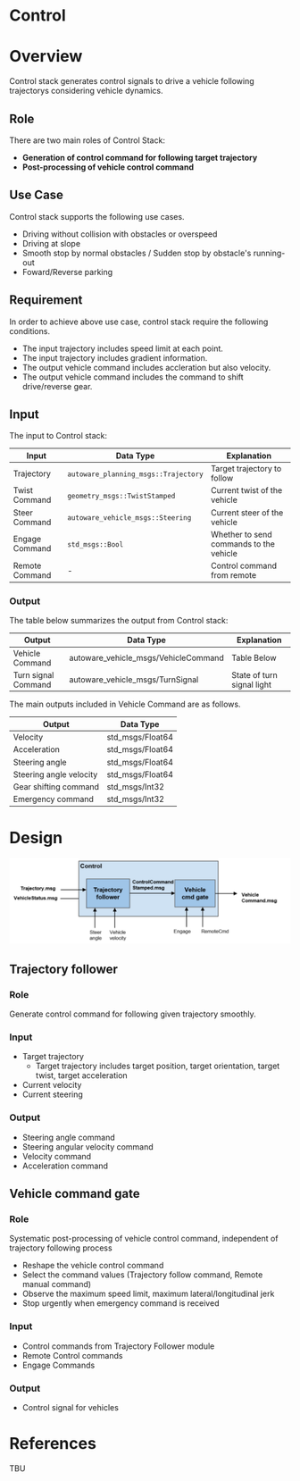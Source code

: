 Control
=============

# Overview 

Control stack generates control signals to drive a vehicle following trajectorys considering vehicle dynamics.

## Role

There are two main roles of Control Stack:

- **Generation of control command for following target trajectory**
- **Post-processing of vehicle control command**

## Use Case

Control stack supports the following use cases.

- Driving without collision with obstacles or overspeed
- Driving at slope
- Smooth stop by normal obstacles / Sudden stop by obstacle's running-out
- Foward/Reverse parking

## Requirement

In order to achieve above use case, control stack require the following conditions.

- The input trajectory includes speed limit at each point.
- The input trajectory includes gradient information.
- The output vehicle command includes accleration but also velocity.
- The output vehicle command includes the command to shift drive/reverse gear.


## Input

The input to Control stack:

| Input          | Data Type                            | Explanation                             |
| -------------- | ------------------------------------ | --------------------------------------- |
| Trajectory     | `autoware_planning_msgs::Trajectory` | Target trajectory to follow             |
| Twist Command  | `geometry_msgs::TwistStamped`        | Current twist of the vehicle            |
| Steer Command  | `autoware_vehicle_msgs::Steering`    | Current steer of the vehicle            |
| Engage Command | `std_msgs::Bool`                     | Whether to send commands to the vehicle |
| Remote Command | -                                    | Control command from remote             |

### Output

The table below summarizes the output from Control stack:

| Output              | Data Type                            | Explanation                |
| ------------------- | ------------------------------------ | -------------------------- |
| Vehicle Command     | autoware_vehicle_msgs/VehicleCommand | Table Below                |
| Turn signal Command | autoware_vehicle_msgs/TurnSignal     | State of turn signal light |

The main outputs included in Vehicle Command are as follows.

| Output                  | Data Type        |
| ----------------------- | ---------------- |
| Velocity                | std_msgs/Float64 |
| Acceleration            | std_msgs/Float64 |
| Steering angle          | std_msgs/Float64 |
| Steering angle velocity | std_msgs/Float64 |
| Gear shifting command   | std_msgs/Int32   |
| Emergency command       | std_msgs/Int32   |

# Design

![Control_component](/img/Control_overview.svg)

## Trajectory follower

### Role

Generate control command for following given trajectory smoothly.

### Input

- Target trajectory
	- Target trajectory includes target position, target orientation, target twist, target acceleration
- Current velocity
- Current steering

### Output

- Steering angle command
- Steering angular velocity command
- Velocity command 
- Acceleration command

## Vehicle command gate

### Role

Systematic post-processing of vehicle control command, independent of trajectory following process

- Reshape the vehicle control command
- Select the command values (Trajectory follow command, Remote manual command)
- Observe the maximum speed limit, maximum lateral/longitudinal jerk
- Stop urgently when emergency command is received

### Input

- Control commands from Trajectory Follower module
- Remote Control commands
- Engage Commands

### Output

- Control signal for vehicles

# References

TBU